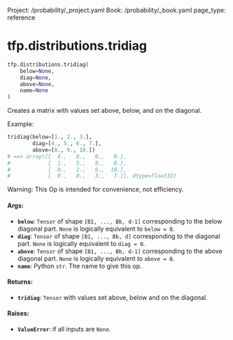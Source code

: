 Project: /probability/_project.yaml
Book: /probability/_book.yaml
page_type: reference
<div itemscope itemtype="http://developers.google.com/ReferenceObject">
<meta itemprop="name" content="tfp.distributions.tridiag" />
</div>

# tfp.distributions.tridiag

``` python
tfp.distributions.tridiag(
    below=None,
    diag=None,
    above=None,
    name=None
)
```

Creates a matrix with values set above, below, and on the diagonal.

Example:

```python
tridiag(below=[1., 2., 3.],
        diag=[4., 5., 6., 7.],
        above=[8., 9., 10.])
# ==> array([[  4.,   8.,   0.,   0.],
#            [  1.,   5.,   9.,   0.],
#            [  0.,   2.,   6.,  10.],
#            [  0.,   0.,   3.,   7.]], dtype=float32)
```

Warning: This Op is intended for convenience, not efficiency.

#### Args:

* <b>`below`</b>: `Tensor` of shape `[B1, ..., Bb, d-1]` corresponding to the below
    diagonal part. `None` is logically equivalent to `below = 0`.
* <b>`diag`</b>: `Tensor` of shape `[B1, ..., Bb, d]` corresponding to the diagonal
    part.  `None` is logically equivalent to `diag = 0`.
* <b>`above`</b>: `Tensor` of shape `[B1, ..., Bb, d-1]` corresponding to the above
    diagonal part.  `None` is logically equivalent to `above = 0`.
* <b>`name`</b>: Python `str`. The name to give this op.


#### Returns:

* <b>`tridiag`</b>: `Tensor` with values set above, below and on the diagonal.


#### Raises:

* <b>`ValueError`</b>: if all inputs are `None`.